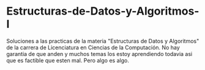 # Estructuras-de-Datos-y-Algoritmos-I
Soluciones a las practicas de la materia "Estructuras de Datos y Algoritmos" de la carrera de Licenciatura en Ciencias de la Computación. No hay garantia de que anden y muchos temas los estoy aprendiendo todavia asi que es factible que esten mal. Pero algo es algo.
